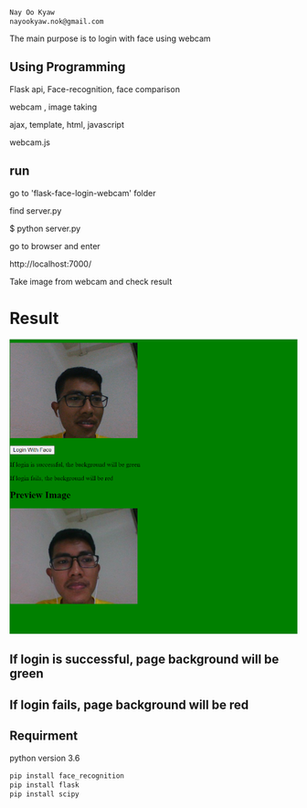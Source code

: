 
    Nay Oo Kyaw 
    nayookyaw.nok@gmail.com

The main purpose is to login with face using webcam


## Using Programming

Flask api, Face-recognition, face comparison

webcam , image taking 

ajax, template, html, javascript

webcam.js


## run
go to 'flask-face-login-webcam' folder

find server.py

$ python server.py

go to browser and enter

http://localhost:7000/

Take image from webcam and check result <br>

# Result

![alt text](./screenshots/second_login_success.png)

## If login is successful, page background will be green

## If login fails, page background will be red

## Requirment

python version 3.6

```
pip install face_recognition
pip install flask
pip install scipy

